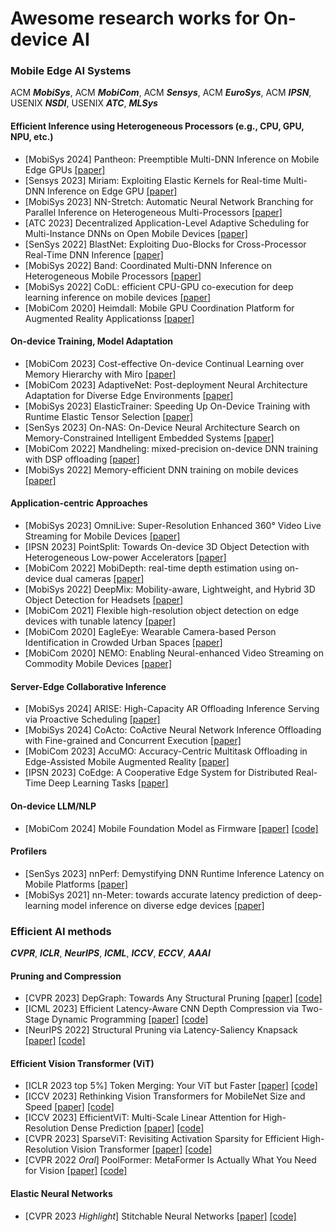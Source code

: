 # Awesome research works for On-device AI

### Mobile Edge AI Systems

<!-- Along with the rapid development of AI and deep learning, DNN models have been widely used in various applications. However, the high computational comlexity of DNN models makes it difficult to deploy them on mobile and edge devices with limited computing resources. This repo collects the research works presenting a system that can efficiently execute DNN models on mobile and edge devices. -->

ACM ***MobiSys***, ACM ***MobiCom***, ACM ***Sensys***, ACM ***EuroSys***, ACM ***IPSN***, USENIX ***NSDI***, USENIX ***ATC***, ***MLSys***

#### Efficient Inference using Heterogeneous Processors (e.g., CPU, GPU, NPU, etc.)
- [MobiSys 2024] Pantheon: Preemptible Multi-DNN Inference on Mobile Edge GPUs [[paper]](https://dl.acm.org/doi/pdf/10.1145/3643832.3661878)
- [Sensys 2023] Miriam: Exploiting Elastic Kernels for Real-time Multi-DNN Inference on Edge GPU [[paper]](https://dl.acm.org/doi/10.1145/3625687.3625789)
- [MobiSys 2023] NN-Stretch: Automatic Neural Network Branching for Parallel Inference on Heterogeneous Multi-Processors [[paper]](https://dl.acm.org/doi/pdf/10.1145/3472381.3479910)
- [ATC 2023] Decentralized Application-Level Adaptive Scheduling for Multi-Instance DNNs on Open Mobile Devices [[paper]](https://www.usenix.org/system/files/atc23-sung.pdf)
- [SenSys 2022] BlastNet: Exploiting Duo-Blocks for Cross-Processor Real-Time DNN Inference [[paper]](https://dl.acm.org/doi/pdf/10.1145/3560905.3568520)
- [MobiSys 2022] Band: Coordinated Multi-DNN Inference on Heterogeneous Mobile Processors [[paper]](https://dl.acm.org/doi/pdf/10.1145/3498361.3538948)
- [MobiSys 2022] CoDL: efficient CPU-GPU co-execution for deep learning inference on mobile devices [[paper]](https://dl.acm.org/doi/pdf/10.1145/3498361.3538932)
- [MobiCom 2020] Heimdall: Mobile GPU Coordination Platform for Augmented Reality Applicationss [[paper]](https://dl.acm.org/doi/10.1145/3372224.3419192)  

#### On-device Training, Model Adaptation
- [MobiCom 2023] Cost-effective On-device Continual Learning over Memory Hierarchy with Miro [[paper]](https://dl.acm.org/doi/pdf/10.1145/3570361.3613297)
- [MobiCom 2023] AdaptiveNet: Post-deployment Neural Architecture Adaptation for Diverse Edge Environments [[paper]](https://dl.acm.org/doi/pdf/10.1145/3570361.3592529)
- [MobiSys 2023] ElasticTrainer: Speeding Up On-Device Training with Runtime Elastic Tensor Selection [[paper]](https://dl.acm.org/doi/pdf/10.1145/3581791.3596852)
- [SenSys 2023] On-NAS: On-Device Neural Architecture Search on Memory-Constrained Intelligent Embedded Systems [[paper]](https://dl.acm.org/doi/10.1145/3625687.3625814)
- [MobiCom 2022] Mandheling: mixed-precision on-device DNN training with DSP offloading [[paper]](https://dl.acm.org/doi/abs/10.1145/3495243.3560545)
- [MobiSys 2022] Memory-efficient DNN training on mobile devices [[paper]](https://dl.acm.org/doi/abs/10.1145/3498361.3539765)

#### Application-centric Approaches
- [MobiSys 2023] OmniLive: Super-Resolution Enhanced 360° Video Live Streaming for Mobile Devices [[paper]](https://dl.acm.org/doi/pdf/10.1145/3581791.3596851)
- [IPSN 2023] PointSplit: Towards On-device 3D Object Detection with Heterogeneous Low-power Accelerators [[paper]](https://dl.acm.org/doi/pdf/10.1145/3583120.3587045)
- [MobiCom 2022] MobiDepth: real-time depth estimation using on-device dual cameras [[paper]](https://dl.acm.org/doi/10.1145/3495243.3560517)
- [MobiSys 2022] DeepMix: Mobility-aware, Lightweight, and Hybrid 3D Object Detection for Headsets [[paper]](https://doi.org/10.1145/3498361.3538945)
- [MobiCom 2021] Flexible high-resolution object detection on edge devices with tunable latency [[paper]](https://dl.acm.org/doi/abs/10.1145/3447993.3483274)
- [MobiCom 2020] EagleEye: Wearable Camera-based Person Identification in Crowded Urban Spaces [[paper]](https://dl.acm.org/doi/10.1145/3372224.3380881)
- [MobiCom 2020] NEMO: Enabling Neural-enhanced Video Streaming on Commodity Mobile Devices [[paper]](https://dl.acm.org/doi/10.1145/3372224.3419185)

#### Server-Edge Collaborative Inference
- [MobiSys 2024] ARISE: High-Capacity AR Offloading Inference Serving via Proactive Scheduling [[paper]](https://dl.acm.org/doi/10.1145/3643832.3661894)
- [MobiSys 2024] CoActo: CoActive Neural Network Inference Offloading with Fine-grained and Concurrent Execution [[paper]](https://dl.acm.org/doi/10.1145/3643832.3661885)
- [MobiCom 2023] AccuMO: Accuracy-Centric Multitask Offloading in Edge-Assisted Mobile Augmented Reality [[paper]](https://dl.acm.org/doi/pdf/10.1145/3570361.3592531)
- [IPSN 2023] CoEdge: A Cooperative Edge System for Distributed Real-Time Deep Learning Tasks [[paper]](https://dl.acm.org/doi/pdf/10.1145/3583120.3586955)

#### On-device LLM/NLP
- [MobiCom 2024] Mobile Foundation Model as Firmware [[paper]](https://arxiv.org/pdf/2308.14363) [[code]](https://github.com/UbiquitousLearning/MobileFM)

#### Profilers
- [SenSys 2023] nnPerf: Demystifying DNN Runtime Inference Latency on Mobile Platforms [[paper]](https://dl.acm.org/doi/10.1145/3625687.3625797)
- [MobiSys 2021] nn-Meter: towards accurate latency prediction of deep-learning model inference on diverse edge devices [[paper]](https://dl.acm.org/doi/10.1145/3458864.3467882)

### Efficient AI methods
<!-- DNN model pruning, quantization, compression, efficient ViT, etc. are the most popular methods to reduce the computational complexity of DNN models. This repo collects the research works presenting efficient AI methods. -->
***CVPR***, ***ICLR***, ***NeurIPS***, ***ICML***, ***ICCV***, ***ECCV***, ***AAAI***
  
#### Pruning and Compression
- [CVPR 2023] DepGraph: Towards Any Structural Pruning [[paper]](https://arxiv.org/abs/2301.12900) [[code]](https://github.com/VainF/Torch-Pruning)
- [ICML 2023] Efficient Latency-Aware CNN Depth Compression via Two-Stage Dynamic Programming [[paper]](https://arxiv.org/abs/2301.12187) [[code]](https://github.com/snu-mllab/Efficient-CNN-Depth-Compression)
- [NeurIPS 2022] Structural Pruning via Latency-Saliency Knapsack [[paper]](https://arxiv.org/abs/2210.06659) [[code]](https://github.com/NVlabs/HALP)

#### Efficient Vision Transformer (ViT)
- [ICLR 2023 top 5%] Token Merging: Your ViT but Faster [[paper]](https://arxiv.org/abs/2210.09461) [[code]](https://github.com/facebookresearch/ToMe)
- [ICCV 2023] Rethinking Vision Transformers for MobileNet Size and Speed [[paper]](https://arxiv.org/abs/2212.08059) [[code]](https://github.com/snap-research/EfficientFormer)
- [ICCV 2023] EfficientViT: Multi-Scale Linear Attention for High-Resolution Dense Prediction [[paper]](https://arxiv.org/abs/2205.14756) [[code]](https://github.com/mit-han-lab/efficientvit)
- [CVPR 2023] SparseViT: Revisiting Activation Sparsity for Efficient High-Resolution Vision Transformer [[paper]](https://arxiv.org/abs/2303.17605) [[code]](https://github.com/mit-han-lab/sparsevit)
- [CVPR 2022 *Oral*] PoolFormer: MetaFormer Is Actually What You Need for Vision [[paper]](https://arxiv.org/abs/2111.11418) [[code]](https://github.com/sail-sg/poolformer)

#### Elastic Neural Networks
- [CVPR 2023 *Highlight*] Stitchable Neural Networks [[paper]](https://arxiv.org/abs/2302.06586) [[code]](https://github.com/ziplab/SN-Net)